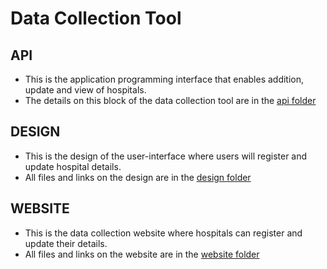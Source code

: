 # Data Collection Tool

## API 

- This is the application programming interface that enables addition, update and view of hospitals.
- The details on this block of the data collection tool are in the [api folder](api/)

## DESIGN
- This is the design of the user-interface where users will register and update hospital details.
- All files and links on the design are in the [design folder](design/)

## WEBSITE
- This is the data collection website where hospitals can register and update their details.
- All files and links on the website are in the [website folder](website/)
